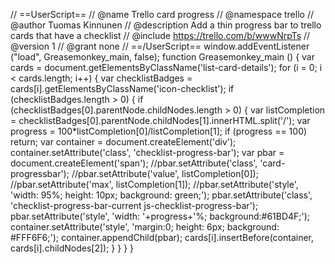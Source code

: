 // ==UserScript==
// @name        Trello card progress
// @namespace   trello
// @author      Tuomas Kinnunen
// @description Add a thin progress bar to trello cards that have a checklist
// @include     https://trello.com/b/wwwNrpTs
// @version     1
// @grant       none
// ==/UserScript==
window.addEventListener ("load", Greasemonkey_main, false);
function Greasemonkey_main () {
  var cards = document.getElementsByClassName('list-card-details');
  for (i = 0; i < cards.length; i++) {
    var checklistBadges = cards[i].getElementsByClassName('icon-checklist');
    if (checklistBadges.length > 0) {
      if (checklistBadges[0].parentNode.childNodes.length > 0) {
        var listCompletion = checklistBadges[0].parentNode.childNodes[1].innerHTML.split('/');
        var progress = 100*listCompletion[0]/listCompletion[1];
        if (progress == 100) return;
        var container = document.createElement('div');
        container.setAttribute('class', 'checklist-progress-bar');
        var pbar = document.createElement('span');
        //pbar.setAttribute('class', 'card-progressbar');
        //pbar.setAttribute('value', listCompletion[0]);
        //pbar.setAttribute('max', listCompletion[1]);
        //pbar.setAttribute('style', 'width: 95%; height: 10px; background: green;');
        pbar.setAttribute('class', 'checklist-progress-bar-current js-checklist-progress-bar');
        pbar.setAttribute('style', 'width: '+progress+'%; background:#61BD4F;');
        container.setAttribute('style', 'margin:0; height: 6px; background: #FFF6F6;');
        container.appendChild(pbar);
        cards[i].insertBefore(container, cards[i].childNodes[2]);
      }
    }
  }
}
